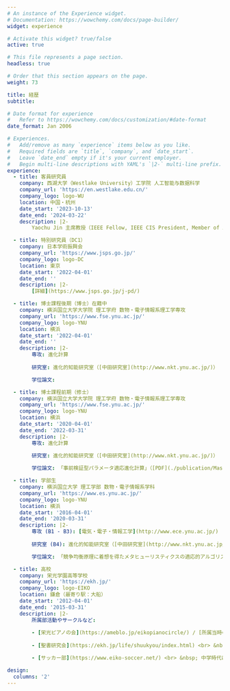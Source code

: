 ```yaml
---
# An instance of the Experience widget.
# Documentation: https://wowchemy.com/docs/page-builder/
widget: experience

# Activate this widget? true/false
active: true

# This file represents a page section.
headless: true

# Order that this section appears on the page.
weight: 73

title: 経歴
subtitle:

# Date format for experience
#   Refer to https://wowchemy.com/docs/customization/#date-format
date_format: Jan 2006

# Experiences.
#   Add/remove as many `experience` items below as you like.
#   Required fields are `title`, `company`, and `date_start`.
#   Leave `date_end` empty if it's your current employer.
#   Begin multi-line descriptions with YAML's `|2-` multi-line prefix.
experience:
  - title: 客員研究員
    company: 西湖大学（Westlake University）工学院 人工智能与数据科学
    company_url: 'https://en.westlake.edu.cn/'
    company_logo: logo-WU
    location: 中国・杭州
    date_start: '2023-10-13'
    date_end: '2024-03-22'
    description: |2-
        Yaochu Jin 主席教授（IEEE Fellow, IEEE CIS President, Member of Academia Europaea）主宰の Trustworthy & General Artificial Intelligence Laboratory にて，約半年間の滞在研究を行いました．

  - title: 特別研究員（DC1）
    company: 日本学術振興会
    company_url: 'https://www.jsps.go.jp/'
    company_logo: logo-DC
    location: 東京
    date_start: '2022-04-01'
    date_end: ''
    description: |2-
        [詳細](https://www.jsps.go.jp/j-pd/)

  - title: 博士課程後期（博士）在籍中
    company: 横浜国立大学大学院 理工学府 数物・電子情報系理工学専攻
    company_url: 'https://www.fse.ynu.ac.jp/'
    company_logo: logo-YNU
    location: 横浜
    date_start: '2022-04-01'
    date_end: ''
    description: |2-
        専攻: 進化計算
        
        研究室: 進化的知能研究室（[中田研究室](http://www.nkt.ynu.ac.jp/)）

        学位論文: 

  - title: 博士課程前期（修士）
    company: 横浜国立大学大学院 理工学府 数物・電子情報系理工学専攻
    company_url: 'https://www.fse.ynu.ac.jp/'
    company_logo: logo-YNU
    location: 横浜
    date_start: '2020-04-01'
    date_end: '2022-03-31'
    description: |2-
        専攻: 進化計算
        
        研究室: 進化的知能研究室（[中田研究室](http://www.nkt.ynu.ac.jp/)）

        学位論文: 「事前検証型パラメータ適応進化計算」（[PDF](./publication/MasterThesis/paper.pdf)）

  - title: 学部生
    company: 横浜国立大学 理工学部 数物・電子情報系学科
    company_url: 'https://www.es.ynu.ac.jp/'
    company_logo: logo-YNU
    location: 横浜
    date_start: '2016-04-01'
    date_end: '2020-03-31'
    description: |2-
        専攻 (B1 - B3): [電気・電子・情報工学](http://www.ece.ynu.ac.jp/)
        
        研究室 (B4): 進化的知能研究室（[中田研究室](http://www.nkt.ynu.ac.jp/)）

        学位論文: 「競争均衡原理に着想を得たメタヒューリスティクスの適応的アルゴリズム調整」（[PDF](./publication/GraduationThesis/paper.pdf)）

  - title: 高校
    company: 栄光学園高等学校
    company_url: 'https://ekh.jp/'
    company_logo: logo-EIKO
    location: 鎌倉（最寄り駅：大船）
    date_start: '2012-04-01'
    date_end: '2015-03-31'
    description: |2-
        所属部活動やサークルなど:
        
        - [栄光ピアノの会](https://ameblo.jp/eikopianocircle/) / [所属当時のページ](http://eikopianocircle.ninja-web.net/) <br> &nbsp; 学園祭を含む年3回のコンサートで演奏・運営を行ったり，外部講師を招聘したセミナーを新たに企画したりしました．聖書研究会にも所属していたこともあり，ミサのオルガン伴奏も務めました．
        
        - [聖書研究会](https://ekh.jp/life/shuukyou/index.html) <br> &nbsp; 聖書を読み・教わることはもちろん，その内容から他愛もないことまで仲間と議論した貴重な時間でした．全く堅苦しくない雰囲気で活動できただけでなく，都内や長崎の巡礼（半分は観光）やボランティアなど，多くの経験をさせていただき感謝です．

        - [サッカー部](https://www.eiko-soccer.net/) <br> &nbsp; 中学時代に所属していました（栄光学園は中高一貫校です）．自己鍛錬と純粋にサッカーを楽しむバランスが素敵でした．

design:
  columns: '2'
---
```

